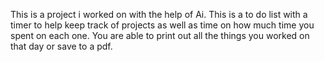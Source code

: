 This is a project i worked on with the help of Ai. This is a to do list with a timer to help keep track of projects as well as time on
how much time you spent on each one. You are able to print out all the things you worked on that day or save to a pdf.  
